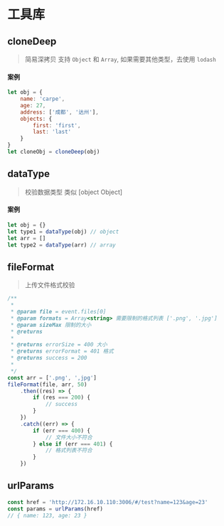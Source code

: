 # 工具库

## cloneDeep

> 简易深拷贝 支持 `Object` 和 `Array`, 如果需要其他类型，去使用 `lodash`

#### 案例

```js
let obj = {
    name: 'carpe',
    age: 27,
    address: ['成都', '达州'],
    objects: {
        first: 'first',
        last: 'last'
    }
}
let cloneObj = cloneDeep(obj)
```

## dataType

> 校验数据类型 类似 [object Object]

#### 案例

```js
let obj = {}
let type1 = dataType(obj) // object
let arr = []
let type2 = dataType(arr) // array
```

## fileFormat

> 上传文件格式校验

```js
/**
 * 
 * @param file = event.files[0] 
 * @param formats = Array<string> 需要限制的格式列表 ['.png', '.jpg']
 * @param sizeMax 限制的大小
 * @returns 
 * 
 * @returns errorSize = 400 大小
 * @returns errorFormat = 401 格式
 * @returns success = 200 
 * 
 */
const arr = ['.png', ',jpg']
fileFormat(file, arr, 50)
    .then((res) => {
        if (res === 200) {
            // success
        }
    })
    .catch((err) => {
        if (err === 400) {
            // 文件大小不符合
        } else if (err === 401) {
            // 格式列表不符合
        }
    })
```

## urlParams

```js
const href = 'http://172.16.10.110:3006/#/test?name=123&age=23'
const params = urlParams(href)
// { name: 123, age: 23 }
```

